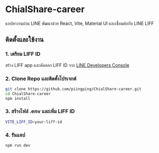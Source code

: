 # ChialShare-career

แอปหางานผ่าน LINE พัฒนาด้วย React, Vite, Material UI และเชื่อมต่อกับ LINE LIFF


## ติดตั้งและใช้งาน

### 1. เตรียม LIFF ID
สร้าง LIFF app และคัดลอก LIFF ID จาก [LINE Developers Console](https://developers.line.biz/console/)

### 2. Clone Repo และติดตั้งโปรเจกต์
```bash
git clone https://github.com/piingping/ChialShare-career.git
cd ChialShare-career
npm install
```

### 3. สร้างไฟล์ .env และเพิ่ม LIFF ID 
```bash
VITE_LIFF_ID=your-liff-id 
```
### 4. รันแอป
```bash
npm run dev
```

